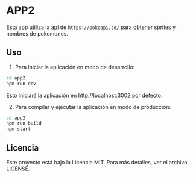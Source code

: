 # APP2

Esta app utiliza la api de `https://pokeapi.co/` para obtener sprites y nombres de pokemones.

## Uso

1. Para iniciar la aplicación en modo de desarrollo:

```bash
cd app2
npm run dev
```

Esto iniciará la aplicación en http://localhost:3002 por defecto.

2. Para compilar y ejecutar la aplicación en modo de producción:

```bash
cd app2
npm run build
npm start
```

## Licencia

Este proyecto está bajo la Licencia MIT. Para más detalles, ver el archivo LICENSE.
